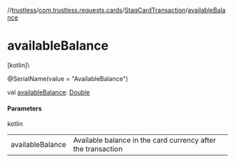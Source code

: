 //[trustless](../../../index.md)/[com.trustless.requests.cards](../index.md)/[StaqCardTransaction](index.md)/[availableBalance](available-balance.md)

# availableBalance

[kotlin]\

@SerialName(value = &quot;AvailableBalance&quot;)

val [availableBalance](available-balance.md): [Double](https://kotlinlang.org/api/latest/jvm/stdlib/kotlin/-double/index.html)

#### Parameters

kotlin

| | |
|---|---|
| availableBalance | Available balance in the card currency after the transaction |
